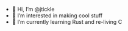 - 👋 Hi, I’m @jtickle
- 👀 I’m interested in making cool stuff
- 🌱 I’m currently learning Rust and re-living C
